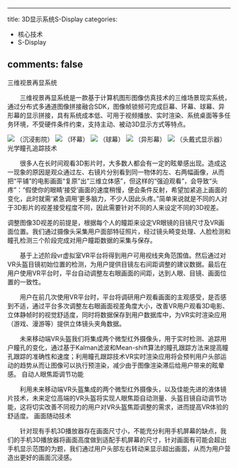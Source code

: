 
---
title: 3D显示系统S-Display
categories:
- 核心技术
- S-Display

comments: false
---


三维视景再显系统

　　三维视景再显系统是一款基于计算机图形图像仿真技术的三维场景现实系统，通过分布式多通道图像拼接融合SDK，图像帧锁频可完成巨幕、环幕、球幕、异形幕的显示拼接，具有系统成本低、可用于视频播放、实时渲染、系统桌面等多任务环境，不受硬件条件约束，支持主动、被动3D显示方式等特点。

<img src="/css/images/hexinjishu/display1.png">
（沉浸影院）
<img src="/css/images/hexinjishu/display2.png">
（环幕）
<img src="/css/images/hexinjishu/display3.png">
（球幕）
<img src="/css/images/hexinjishu/display4.png">
（异形幕）
<img src="/css/images/hexinjishu/display5.png">
（头戴式显示器）
光学瞳孔追踪技术

　　很多人在长时间观看3D影片时，大多数人都会有一定的眩晕感出现。造成这一现象的原因是观众通过左、右镜片分别看到同一物体的左、右两幅画像，从而把“平铺”的电影画面“复原”出“三维立体感”，但这样的“强迫观看”，会导致“头疼”：“假使你的眼睛‘接受’画面的速度稍慢，便会条件反射，希望加紧追上画面的变化，此时就需‘紧急调用’更多脑力，不少人因此头疼。”简单来说就是不同的人对于3D影片的视差接受程度不同，因此需要针对不同的人来设定不同的3D视差。

调整图像3D视差的前提是，根据每个人的瞳距来设定VR眼镜的目镜尺寸及VR画面位置。我们通过摄像头采集用户面部特征照片，经过镜头畸变处理、人脸检测和瞳孔检测三个阶段完成对用户瞳距数据的采集与保存。

　　基于上述阶段vr虚拟室VR平台将得到用户可用视线夹角范围值。然后通过对VR头盔目镜初始位置的检测，为用户提供目镜左右间距调整的建议数据。最后在用户使用VR平台时，平台自动调整左右眼画面的间距，达到人眼、目镜、画面位置的一致性。

　　用户在前几次使用VR平台时，平台将调研用户观看画面的主观感受，是否感到不适，通过平台多次调整左右眼画面视差角度大小，改善VR用户观看3D电影、立体静帧时的视觉舒适度，同时将数据保存到用户数据库中，为VR实时渲染应用（游戏、漫游等）提供立体镜头夹角数据。

　　未来移动端VR头盔我们将集成两个微型红外摄像头，用于实时检测、追踪用户瞳孔的变化，通过基于Kalman滤波和Mean-shift算法的瞳孔跟踪方法来提高瞳孔跟踪的准确性和速度；利用瞳孔跟踪技术VR实时渲染应用将会预判用户头部运动的趋势从而让图像可以执行预渲染，减少由于图像渲染滞后给用户带来的眩晕感。
自动人眼焦距调节功能

　　利用未来移动端VR头盔集成的两个微型红外摄像头，以及佳能先进的液体镜片技术，未来定位高端的VR头盔将实现人眼焦距自动测量、头盔目镜自动调节功能，这将切实改善不同视力的用户对VR头盔焦距调整的需求，进而提高VR体验的舒适度。
画面随动技术

　　针对现有手机3D播放器存在画面尺寸小，不能充分利用手机屏幕的缺点，我们的手机3D播放器将画面高度做到适配手机屏幕的尺寸，针对画面有可能会超出手机显示范围的为题，我们通过用户头部左右转动来显示超出画面，从而为用户营造出更好的画面沉浸感。

